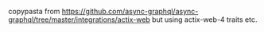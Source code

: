 copypasta from https://github.com/async-graphql/async-graphql/tree/master/integrations/actix-web but using actix-web-4 traits etc.

